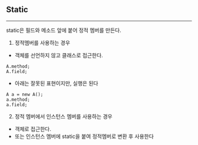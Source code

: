 ## Static
---
static은 필드와 메소드 앞에 붙어 정적 멤버를 만든다.

1. 정적멤버를 사용하는 경우
*  객체를 선언하지 않고 클래스로 접근한다.
```
A.method;
A.field;
```
* 아래는 잘못된 표현이지만, 실행은 된다
```
A a = new A();
a.method;
a.field;
```

2. 정적 멤버에서 인스턴스 멤버를 사용하는 경우
* 객체로 접근한다.
* 또는 인스턴스 멤버에 static을 붙여 정적멤버로 변환 후 사용한다

